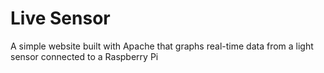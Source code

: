 # Live Sensor
A simple website built with Apache that graphs real-time data from a 
light sensor connected to a Raspberry Pi
